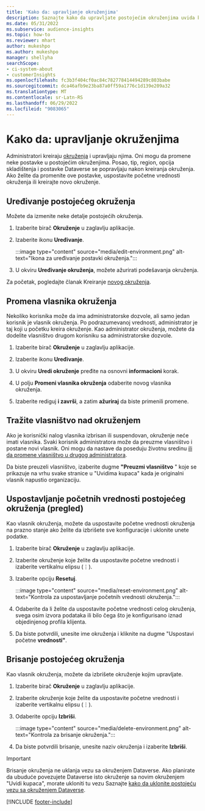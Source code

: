 ```yaml
---
title: 'Kako da: upravljanje okruženjima'
description: Saznajte kako da upravljate postojećim okruženjima uvida klijenata kao administrator."
ms.date: 05/31/2022
ms.subservice: audience-insights
ms.topic: how-to
ms.reviewer: mhart
author: mukeshpo
ms.author: mukeshpo
manager: shellyha
searchScope:
- ci-system-about
- customerInsights
ms.openlocfilehash: fc3b3f404cf0ac84c782778414494289c803babe
ms.sourcegitcommit: dca46afb9e23ba87a0ff59a1776c1d139e209a32
ms.translationtype: MT
ms.contentlocale: sr-Latn-RS
ms.lasthandoff: 06/29/2022
ms.locfileid: "9083065"
---
```

# <a name="how-to-manage-environments"></a>Kako da: upravljanje okruženjima

Administratori kreiraju [okruženja](create-environment.md) i upravljaju njima. Oni mogu da promene neke postavke u postojećim okruženjima. Posao, tip, region, opcija skladištenja i postavke Dataverse se popravljaju nakon kreiranja okruženja. Ako želite da promenite ove postavke, uspostavite početne vrednosti okruženja ili kreirajte novo okruženje.

## <a name="edit-an-existing-environment"></a>Uređivanje postojećeg okruženja

Možete da izmenite neke detalje postojećih okruženja.

1. Izaberite birač **Okruženje** u zaglavlju aplikacije.

1. Izaberite ikonu **Uređivanje**.

   :::image type="content" source="media/edit-environment.png" alt-text="Ikona za uređivanje postavki okruženja.":::

1. U okviru **Uređivanje okruženja**, možete ažurirati podešavanja okruženja.

Za početak, pogledajte članak Kreiranje [novog okruženja](create-environment.md).

## <a name="change-the-owner-of-an-environment"></a>Promena vlasnika okruženja

Nekoliko korisnika može da ima administratorske dozvole, ali samo jedan korisnik je vlasnik okruženja. Po podrazumevanoj vrednosti, administrator je taj koji u početku kreira okruženje. Kao administrator okruženja, možete da dodelite vlasništvo drugom korisniku sa administratorske dozvole.

1. Izaberite birač **Okruženje** u zaglavlju aplikacije.

1. Izaberite ikonu **Uređivanje**.

1. U okviru **Uredi okruženje** pređite na osnovni **informacioni** korak.

1. U polju **Promeni vlasnika okruženja** odaberite novog vlasnika okruženja.  

1. Izaberite rediguj **i završi**, a zatim **ažuriraj** da biste primenili promene.

## <a name="claim-ownership-of-an-environment"></a>Tražite vlasništvo nad okruženjem

Ako je korisnički nalog vlasnika izbrisan ili suspendovan, okruženje neće imati vlasnika. Svaki korisnik administratora može da preuzme vlasništvo i postane novi vlasnik. Oni mogu da nastave da poseduju životnu sredinu [ili da promene vlasništvo u drugog administratora](#change-the-owner-of-an-environment).

Da biste preuzeli vlasništvo, izaberite dugme **"Preuzmi vlasništvo** " koje se prikazuje na vrhu svake stranice u "Uvidima kupaca" kada je originalni vlasnik napustio organizaciju.

## <a name="reset-an-existing-environment-preview"></a>Uspostavljanje početnih vrednosti postojećeg okruženja (pregled)

Kao vlasnik okruženja, možete da uspostavite početne vrednosti okruženja na prazno stanje ako želite da izbrišete sve konfiguracije i uklonite unete podatke.

1. Izaberite birač **Okruženje** u zaglavlju aplikacije.

1. Izaberite okruženje koje želite da uspostavite početne vrednosti i izaberite vertikalnu elipsu (&vellip;).

1. Izaberite opciju **Resetuj**.

   :::image type="content" source="media/reset-environment.png" alt-text="Kontrola za uspostavljanje početnih vrednosti okruženja.":::

1. Odaberite da li želite da uspostavite početne vrednosti celog okruženja, svega osim izvora podataka ili bilo čega što je konfigurisano iznad objedinjenog profila klijenta.

1. Da biste potvrdili, unesite ime okruženja i kliknite na dugme "Uspostavi početne **vrednosti"**.

## <a name="delete-an-existing-environment"></a>Brisanje postojećeg okruženja

Kao vlasnik okruženja, možete da izbrišete okruženje kojim upravljate.

1. Izaberite birač **Okruženje** u zaglavlju aplikacije.

1. Izaberite okruženje koje želite da uspostavite početne vrednosti i izaberite vertikalnu elipsu (&vellip;). 

1. Odaberite opciju **Izbriši**.

   :::image type="content" source="media/delete-environment.png" alt-text="Kontrola za brisanje okruženja.":::

1. Da biste potvrdili brisanje, unesite naziv okruženja i izaberite **Izbriši**.

> [!IMPORTANT]
> Brisanje okruženja ne uklanja vezu sa okruženjem Dataverse. Ako planirate da ubuduće povezujete Dataverse isto okruženje sa novim okruženjem "Uvidi kupaca", morate ukloniti tu vezu Saznajte [kako da uklonite postojeću vezu sa okruženjem Dataverse](customer-insights-dataverse.md#remove-an-existing-connection-to-a-dataverse-environment).

[!INCLUDE [footer-include](includes/footer-banner.md)]
